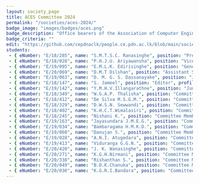 ```yaml
---
layout: society_page
title: ACES Committee 2024
permalink: "/societies/aces-2024/"
badge_image: "images/badges/aces.png"
badge_description: "Office bearers of the Association of Computer Engineering Students (ACES) for the year 2024"
badge_criteria: ""
edit: "https://github.com/cepdnaclk/people.ce.pdn.ac.lk/blob/main/societies/aces-2024"
students: 
 - { eNumber: "E/18/285", name: "S.M.T.S.C. Ranasinghe", position: "President", profile_url: "/students/e18/285/", profile_image: "https://people.ce.pdn.ac.lk/images/students/e18/e18285.jpg", link: "#" }
 - { eNumber: "E/18/028", name: "P.H.J.U. Ariyawansha", position: "Vice President", profile_url: "/students/e18/028/", profile_image: "https://people.ce.pdn.ac.lk/images/students/e18/e18028.jpg", link: "#" }
 - { eNumber: "E/19/095", name: "E.M.L.K. Edirisinghe", position: "General Secretary", profile_url: "/students/e19/095/", profile_image: "https://people.ce.pdn.ac.lk/images/students/e19/e19095.jpg", link: "#" }
 - { eNumber: "E/20/069", name: "D.M.T Dilshan", position: "Assistant Secretary", profile_url: "/students/e20/069/", profile_image: "https://people.ce.pdn.ac.lk/images/students/e20/e20069.jpg", link: "#" }
 - { eNumber: "E/19/063", name: "D. M. G. S. Dassanayake", position: "Junior Treasurer", profile_url: "/students/e19/063/", profile_image: "https://people.ce.pdn.ac.lk/images/students/e19/e19063.jpg", link: "#" }
 - { eNumber: "E/18/147", name: "S. Jameel", position: "Editor", profile_url: "/students/e18/147/", profile_image: "https://people.ce.pdn.ac.lk/images/students/e18/e18147.jpg", link: "#" }
 - { eNumber: "E/19/142", name: "Y.M.H.V.Illangarathne", position: "Junior Editor", profile_url: "/students/e19/142/", profile_image: "https://people.ce.pdn.ac.lk/images/students/e19/e19142.jpg", link: "#" }
 - { eNumber: "E/18/349", name: "W.G.A.P. Thalisha", position: "Committee Member", profile_url: "/students/e18/349/", profile_image: "https://people.ce.pdn.ac.lk/images/students/e18/e18349.jpg", link: "#" }
 - { eNumber: "E/18/412", name: "De Silva M.S.G.M.", position: "Committee Member", profile_url: "/students/e18/412/", profile_image: "https://people.ce.pdn.ac.lk/images/students/e18/e18412.jpg", link: "#" }
 - { eNumber: "E/18/329", name: "D.W.S.N. Sewwandi", position: "Committee Member", profile_url: "/students/e18/329/", profile_image: "https://people.ce.pdn.ac.lk/images/students/e18/e18329.jpg", link: "#" }
 - { eNumber: "E/18/402", name: "K.H.C.T.Wimalasiri", position: "Committee Member", profile_url: "/students/e18/402/", profile_image: "https://people.ce.pdn.ac.lk/images/students/e18/e18402.jpg", link: "#" }
 - { eNumber: "E/18/245", name: "Nishani K.", position: "Committee Member", profile_url: "/students/e18/245/", profile_image: "https://people.ce.pdn.ac.lk/images/students/e18/e18245.jpg", link: "#" }
 - { eNumber: "E/19/163", name: "Jayasundara J.M.E.G.", position: "Committee Member", profile_url: "/students/e19/163/", profile_image: "https://people.ce.pdn.ac.lk/images/students/e19/e19163.jpg", link: "#" }
 - { eNumber: "E/19/034", name: "Bambaragama H.M.K.D.", position: "Committee Member", profile_url: "/students/e19/034/", profile_image: "https://people.ce.pdn.ac.lk/images/students/e19/e19034.jpg", link: "#" }
 - { eNumber: "E/19/060", name: "Danujan S.", position: "Committee Member", profile_url: "/students/e19/060/", profile_image: "https://people.ce.pdn.ac.lk/images/students/e19/e19060.jpg", link: "#" }
 - { eNumber: "E/19/028", name: "A.N.I. Atugedara", position: "Committee Member", profile_url: "/students/e19/028/", profile_image: "https://people.ce.pdn.ac.lk/images/students/e19/e19028.jpg", link: "#" }
 - { eNumber: "E/19/413", name: "Viduranga G.G.N.", position: "Committee Member", profile_url: "/students/e19/413/", profile_image: "https://people.ce.pdn.ac.lk/images/students/e19/e19413.jpg", link: "#" }
 - { eNumber: "E/20/420", name: "J. K. Wanasinghe", position: "Committee Member", profile_url: "/students/e20/420/", profile_image: "https://people.ce.pdn.ac.lk/images/students/e20/e20420.jpg", link: "#" }
 - { eNumber: "E/20/271", name: "K.G.H.Nirmani", position: "Committee Member", profile_url: "/students/e20/271/", profile_image: "https://people.ce.pdn.ac.lk/images/students/e20/e20271.jpg", link: "#" }
 - { eNumber: "E/20/338", name: "Rishanthan S.", position: "Committee Member", profile_url: "/students/e20/338/", profile_image: "https://people.ce.pdn.ac.lk/images/students/e20/e20338.jpg", link: "#" }
 - { eNumber: "E/20/049", name: "B.D.K.Chanuka", position: "Committee Member", profile_url: "/students/e20/049/", profile_image: "https://people.ce.pdn.ac.lk/images/students/e20/e20049.jpg", link: "#" }
 - { eNumber: "E/20/036", name: "K.G.R.I.Bandara", position: "Committee Member", profile_url: "/students/e20/036/", profile_image: "https://people.ce.pdn.ac.lk/images/students/e20/e20036.jpg", link: "#" }
---
```

